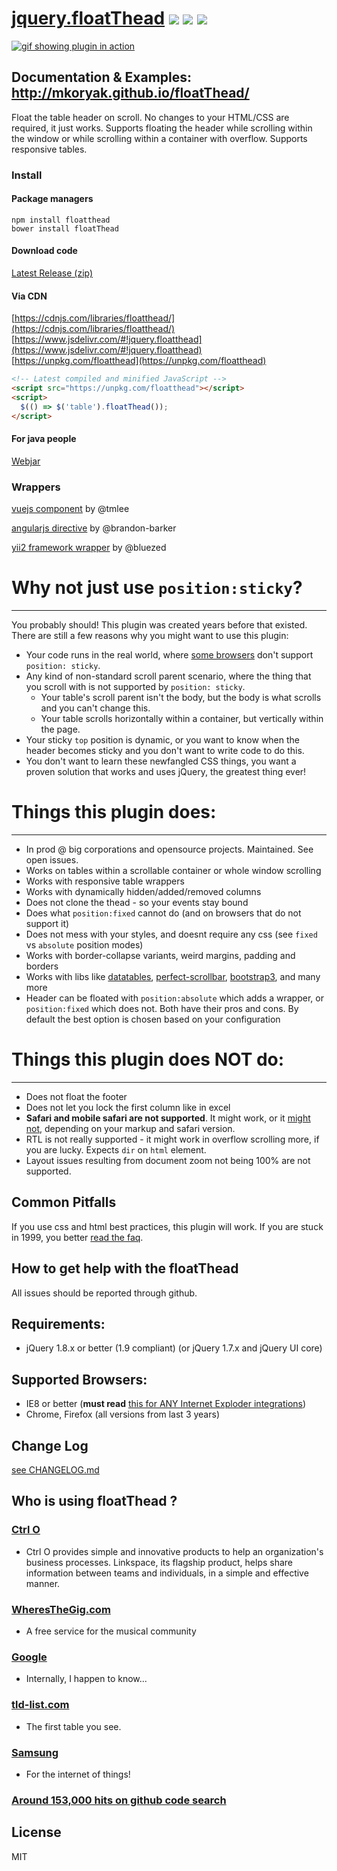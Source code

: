<p align="left">
<h1>
    <a href="https://github.com/mkoryak/floatThead/releases">jquery.floatThead</a>
    <a href="https://unpkg.com/floatthead/dist/jquery.floatThead.min.js"><img
            src="http://img.badgesize.io/https://unpkg.com/floatthead/dist/jquery.floatThead.min.js?compression=gzip&style=flat-square"></a>
    <a href="https://www.npmjs.com/package/floatthead"><img src="https://img.shields.io/npm/v/floatthead.svg?style=flat-square"></a>
    <a href="https://github.com/mkoryak/floatThead/blob/master/LICENSE"><img
            src="https://img.shields.io/npm/l/floatthead.svg?style=flat-square"></a>
</h1>
</p>


[![gif showing plugin in action](https://thumbs.gfycat.com/AnyGloriousAlpaca-size_restricted.gif)](http://mkoryak.github.io/floatThead/)

## Documentation & Examples: http://mkoryak.github.io/floatThead/

Float the table header on scroll. No changes to your HTML/CSS are required, it just works.
Supports floating the header while scrolling within the window or while scrolling within a container with overflow.
Supports responsive tables.

### Install

#### Package managers
```console
npm install floatthead
bower install floatThead
```
#### Download code
[Latest Release (zip)](https://github.com/mkoryak/floatThead/archive/2.2.2.zip)

#### Via CDN
[https://cdnjs.com/libraries/floatthead/](https://cdnjs.com/libraries/floatthead/)    
[https://www.jsdelivr.com/#!jquery.floatthead](https://www.jsdelivr.com/#!jquery.floatthead)    
[https://unpkg.com/floatthead](https://unpkg.com/floatthead)    

```html
<!-- Latest compiled and minified JavaScript -->
<script src="https://unpkg.com/floatthead"></script>
<script>
  $(() => $('table').floatThead());
</script>
```

#### For java people
[Webjar](https://github.com/webjars/floatThead)

### Wrappers
[vuejs component](https://github.com/tmlee/vue-floatThead) by @tmlee

[angularjs directive](https://github.com/brandon-barker/angular-floatThead) by @brandon-barker

[yii2 framework wrapper](https://github.com/bluezed/yii2-floatThead) by @bluezed

# Why not just use `position:sticky`?
---------
You probably should! This plugin was created years before that existed. There are still a few reasons why you might want to use this plugin:  

- Your code runs in the real world, where [some browsers](https://caniuse.com/css-sticky) don't support `position: sticky`.
- Any kind of non-standard scroll parent scenario, where the thing that you scroll with is not supported by `position: sticky`. 
  - Your table's scroll parent isn't the body, but the body is what scrolls and you can't change this.
  - Your table scrolls horizontally within a container, but vertically within the page. 
- Your sticky `top` position is dynamic, or you want to know when the header becomes sticky and you don't want to write code to do this.
- You don't want to learn these newfangled CSS things, you want a proven solution that works and uses jQuery, the greatest thing ever!


# Things this plugin does:
---------
-   In prod @ big corporations and opensource projects. Maintained. See open issues.
-   Works on tables within a scrollable container or whole window scrolling
-   Works with responsive table wrappers
-   Works with dynamically hidden/added/removed columns
-   Does not clone the thead - so your events stay bound
-   Does what `position:fixed` cannot do (and on browsers that do not support it)
-   Does not mess with your styles, and doesnt require any css (see `fixed` vs `absolute` position modes)
-   Works with border-collapse variants, weird margins, padding and borders
-   Works with libs like [datatables](http://datatables.net), [perfect-scrollbar](http://mkoryak.github.io/floatThead/examples/perfect-scrollbar/), [bootstrap3](http://mkoryak.github.io/floatThead/examples/bootstrap3/), and many more
-   Header can be floated with `position:absolute` which adds a wrapper, or `position:fixed` which does not. Both have their pros and cons. By default the best option is chosen based on your configuration


# Things this plugin does NOT do:
---------
-  Does not float the footer
-  Does not let you lock the first column like in excel
-  **Safari and mobile safari are not supported**. It might work, or it [might not](https://github.com/mkoryak/floatThead/issues/108), depending on your markup and safari version.
-  RTL is not really supported - it might work in overflow scrolling more, if you are lucky. Expects `dir` on `html` element.
-  Layout issues resulting from document zoom not being 100% are not supported.


Common Pitfalls
------
If you use css and html best practices, this plugin will work. If you are stuck in 1999, you better [read the faq](http://mkoryak.github.io/floatThead/faq/).

How to get help with the floatThead
------------
All issues should be reported through github.

Requirements:
-------------

-   jQuery 1.8.x or better (1.9 compliant) (or jQuery 1.7.x and jQuery UI core)

Supported Browsers:
-------------
-   IE8 or better (**must read** [this for ANY Internet Exploder integrations](http://mkoryak.github.io/floatThead/examples/row-groups/))
-   Chrome, Firefox (all versions from last 3 years)


Change Log
----------
[see CHANGELOG.md](https://github.com/mkoryak/floatThead/blob/master/CHANGELOG.md)


## Who is using floatThead ?

### [Ctrl O](https://ctrlo.com)
- Ctrl O provides simple and innovative products to help an organization's business processes. Linkspace, its flagship product, helps share information between teams and individuals, in a simple and effective manner.

### [WheresTheGig.com](https://WheresTheGig.com) 
- A free service for the musical community 

### [Google](https://www.youtube.com/watch?v=dQw4w9WgXcQ) 
- Internally, I happen to know...
 
### [tld-list.com](https://tld-list.com/)
- The first table you see.

### [Samsung](https://github.com/Samsung/iotjscode/blob/3d4de15ea32d27dce5885b2c8c9e3a783c846311/www/scripts/app/main.js#L234)
- For the internet of things!

### [Around 153,000 hits on github code search](https://github.com/search?q=floatThead&ref=reposearch&type=Code&utf8=%E2%9C%93)

License
-------
MIT
